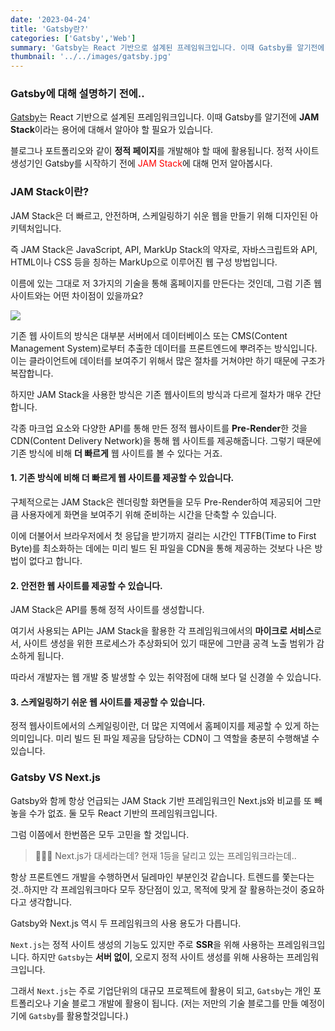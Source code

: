 ```yaml
---
date: '2023-04-24'
title: 'Gatsby란?'
categories: ['Gatsby','Web']
summary: 'Gatsby는 React 기반으로 설계된 프레임워크입니다. 이때 Gatsby를 알기전에 JAM Stack이라는 용어에 대해서 알아야 할 필요가 있습니다.'
thumbnail: '../../images/gatsby.jpg'
---
```

### Gatsby에 대해 설명하기 전에..
[Gatsby](https://www.gatsbyjs.com/)는 React 기반으로 설계된 프레임워크입니다. 이때 Gatsby를 알기전에 **JAM Stack**이라는 용어에 대해서 알아야 할 필요가 있습니다. 

블로그나 포트폴리오와 같이 **정적 페이지**를 개발해야 할 때에 활용됩니다. 정적 사이트 생성기인 Gatsby를 시작하기 전에 <span style="color:red">JAM Stack</span>에 대해 먼저 알아봅시다. 


### JAM Stack이란?

JAM Stack은 더 빠르고, 안전하며, 스케일링하기 쉬운 웹을 만들기 위해 디자인된 아키텍처입니다. 

즉 JAM Stack은 JavaScript, API, MarkUp Stack의 약자로, 자바스크립트와 API, HTML이나 CSS 등을 칭하는 MarkUp으로 이루어진 웹 구성 방법입니다.

이름에 있는 그대로 저 3가지의 기술을 통해 홈페이지를 만든다는 것인데, 그럼 기존 웹 사이트와는 어떤 차이점이 있을까요?

![](https://velog.velcdn.com/images/damin1025/post/0b81fb8f-ec23-40fc-bc72-93a1a3a4af89/image.png)


기존 웹 사이트의 방식은 대부분 서버에서 데이터베이스 또는 CMS(Content Management System)로부터 추출한 데이터를 프론트엔드에 뿌려주는 방식입니다. 이는 클라이언트에 데이터를 보여주기 위해서 많은 절차를 거쳐야만 하기 때문에 구조가 복잡합니다.

하지만 JAM Stack을 사용한 방식은 기존 웹사이트의 방식과 다르게 절차가 매우 간단합니다.

각종 마크업 요소와 다양한 API를 통해 만든 정적 웹사이트를 **Pre-Render**한 것을 CDN(Content Delivery Network)을 통해 웹 사이트를 제공해줍니다. 그렇기 때문에 기존 방식에 비해 **더 빠르게** 웹 사이트를 볼 수 있다는 거죠. 

#### 1. 기존 방식에 비해 더 빠르게 웹 사이트를 제공할 수 있습니다.
구체적으로는 JAM Stack은 렌더링할 화면들을 모두 Pre-Render하여 제공되어 그만큼 사용자에게 화면을 보여주기 위해 준비하는 시간을 단축할 수 있습니다.

이에 더불어서 브라우저에서 첫 응답을 받기까지 걸리는 시간인 TTFB(Time to First Byte)를 최소화하는 데에는 미리 빌드 된 파일을 CDN을 통해 제공하는 것보다 나은 방법이 없다고 합니다.

#### 2. 안전한 웹 사이트를 제공할 수 있습니다.

JAM Stack은 API를 통해 정적 사이트를 생성합니다.

여기서 사용되는 API는 JAM Stack을 활용한 각 프레임워크에서의 **마이크로 서비스**로서, 사이트 생성을 위한 프로세스가 추상화되어 있기 때문에 그만큼 공격 노출 범위가 감소하게 됩니다.

따라서 개발자는 웹 개발 중 발생할 수 있는 취약점에 대해 보다 덜 신경쓸 수 있습니다.

#### 3. 스케일링하기 쉬운 웹 사이트를 제공할 수 있습니다.

정적 웹사이트에서의 스케일링이란, 더 많은 지역에서 홈페이지를 제공할 수 있게 하는 의미입니다. 미리 빌드 된 파일 제공을 담당하는 CDN이 그 역할을 충분히 수행해낼 수 있습니다.


### Gatsby VS Next.js

Gatsby와 함께 항상 언급되는 JAM Stack 기반 프레임워크인 Next.js와 비교를 또 빼놓을 수가 없죠. 둘 모두 React 기반의 프레임워크입니다.

그럼 이쯤에서 한번쯤은 모두 고민을 할 것입니다. 

>🤷🏼‍♀️ Next.js가 대세라는데? 현재 1등을 달리고 있는 프레임워크라는데.. 

항상 프론트엔드 개발을 수행하면서 딜레마인 부분인것 같습니다. 트렌드를 쫓는다는것..하지만 각 프레임워크마다 모두 장단점이 있고, 목적에 맞게 잘 활용하는것이 중요하다고 생각합니다.

Gatsby와 Next.js 역시 두 프레임워크의 사용 용도가 다릅니다.

`Next.js`는 정적 사이트 생성의 기능도 있지만 주로 **SSR**을 위해 사용하는 프레임워크입니다. 하지만 `Gatsby`는 **서버 없이**, 오로지 정적 사이트 생성를 위해 사용하는 프레임워크입니다.

그래서 `Next.js`는 주로 기업단위의 대규모 프로젝트에 활용이 되고, `Gatsby`는 개인 포트폴리오나 기술 블로그 개발에 활용이 됩니다. (저는 저만의 기술 블로그를 만들 예정이기에 `Gatsby`를 활용할것입니다.)

